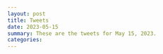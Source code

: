 ```yaml
---
layout: post
title: Tweets
date: 2023-05-15
summary: These are the tweets for May 15, 2023.
categories:
---
```


